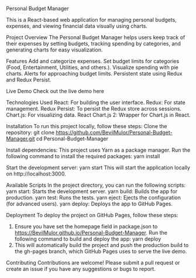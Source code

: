 Personal Budget Manager

This is a React-based web application for managing personal budgets, expenses, and viewing financial data visually using charts.

Project Overview
The Personal Budget Manager helps users keep track of their expenses by setting budgets, tracking spending by categories, and generating charts for easy visualization.

Features
Add and categorize expenses.
Set budget limits for categories (Food, Entertainment, Utilities, and others.).
Visualize spending with pie charts.
Alerts for approaching budget limits.
Persistent state using Redux and Redux Persist.

Live Demo
Check out the live demo here

Technologies Used
React: For building the user interface.
Redux: For state management.
Redux Persist: To persist the Redux store across sessions.
Chart.js: For visualizing data.
React Chart.js 2: Wrapper for Chart.js in React.

Installation
To run this project locally, follow these steps:
Clone the repository:
git clone https://github.com/BevilMulor/Personal-Budget-Manager.git
cd Personal-Budget-Manager

Install dependencies: 
This project uses Yarn as a package manager. Run the following command to install the required packages:
yarn install


Start the development server:
yarn start
This will start the application locally on http://localhost:3000.


Available Scripts
In the project directory, you can run the following scripts:
yarn start: Starts the development server.
yarn build: Builds the app for production.
yarn test: Runs the tests.
yarn eject: Ejects the configuration (for advanced users).
yarn deploy: Deploys the app to GitHub Pages.




Deployment
To deploy the project on GitHub Pages, follow these steps:
1. Ensure you have set the homepage field in package.json to https://BevilMulor.github.io/Personal-Budget-Manager.
Run the following command to build and deploy the app:
yarn deploy
2. This will automatically build the project and push the production build to the gh-pages branch, which GitHub Pages uses to serve the live demo.





Contributing
Contributions are welcome! Please submit a pull request or create an issue if you have any suggestions or bugs to report.

